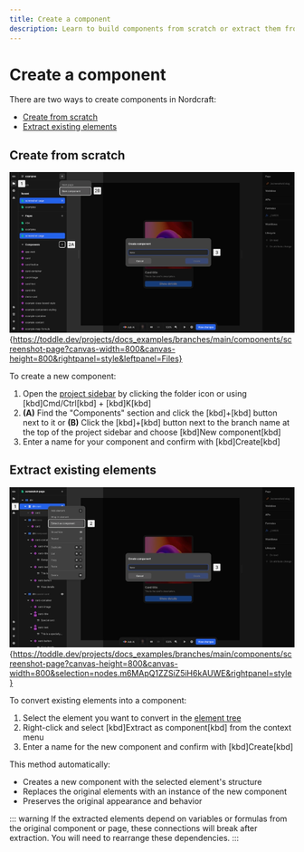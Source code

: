 ```yaml
---
title: Create a component
description: Learn to build components from scratch or extract them from existing elements to create reusable building blocks in your Nordcraft project.
---
```


# Create a component

There are two ways to create components in Nordcraft:

- [Create from scratch](#create-from-scratch)
- [Extract existing elements](#extract-existing-elements)

## Create from scratch

![Create from scratch|16/9](create-from-scratch.webp){https://toddle.dev/projects/docs_examples/branches/main/components/screenshot-page?canvas-width=800&canvas-height=800&rightpanel=style&leftpanel=Files}

To create a new component:

1. Open the [project sidebar](/the-editor/project-sidebar) by clicking the folder icon or using [kbd]Cmd/Ctrl[kbd] + [kbd]K[kbd]
2. **(A)** Find the "Components" section and click the [kbd]+[kbd] button next to it or
   **(B)** Click the [kbd]+[kbd] button next to the branch name at the top of the project sidebar and choose [kbd]New component[kbd]
3. Enter a name for your component and confirm with [kbd]Create[kbd]

## Extract existing elements

![Extract as component|16/9](extract-as-component.webp){https://toddle.dev/projects/docs_examples/branches/main/components/screenshot-page?canvas-height=800&canvas-width=800&selection=nodes.m6MApQ1ZZSiZ5iH6kAUWE&rightpanel=style}

To convert existing elements into a component:

1. Select the element you want to convert in the [element tree](/the-editor/element-tree)
2. Right-click and select [kbd]Extract as component[kbd] from the context menu
3. Enter a name for the new component and confirm with [kbd]Create[kbd]

This method automatically:

- Creates a new component with the selected element's structure
- Replaces the original elements with an instance of the new component
- Preserves the original appearance and behavior

::: warning
If the extracted elements depend on variables or formulas from the original component or page, these connections will break after extraction. You will need to rearrange these dependencies.
:::
